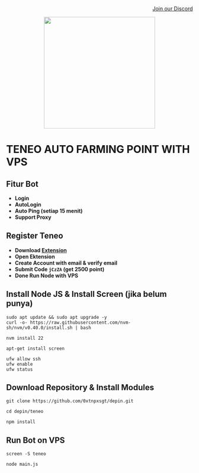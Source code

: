 <p style="font-size:14px" align="right">
<a href="https://discord.gg/UPSfxycf" target="_blank">Join our Discord</a>
</p>

<p align="center">
  <img height="300" height="auto" src="https://user-images.githubusercontent.com/109174478/209359981-dc19b4bf-854d-4a2a-b803-2547a7fa43f2.jpg">
</p>

# TENEO AUTO FARMING POINT WITH VPS
## Fitur Bot
- **Login**
- **AutoLogin**
- **Auto Ping (setiap 15 menit)**
- **Support Proxy**
## Register Teneo
- **Download [Extension](https://chromewebstore.google.com/detail/teneo-community-node/emcclcoaglgcpoognfiggmhnhgabppkm)**
- **Open Ektension**
- **Create Account with email & verify email**
- **Submit Code `jCzZA` (get 2500 point)**
- **Done Run Node with VPS**
## Install Node JS & Install Screen (jika belum punya)
```
sudo apt update && sudo apt upgrade -y
curl -o- https://raw.githubusercontent.com/nvm-sh/nvm/v0.40.0/install.sh | bash
```
```
nvm install 22
```
```
apt-get install screen
```
```
ufw allow ssh
ufw enable
ufw status
```
## Download Repository & Install Modules
```
git clone https://github.com/0xtnpxsgt/depin.git
```
```
cd depin/teneo
```
```
npm install
```
## Run Bot on VPS
```
screen -S teneo
```
```
node main.js
```
